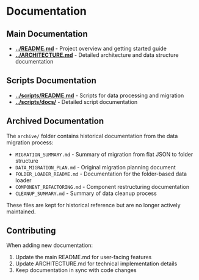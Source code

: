 # Documentation

## Main Documentation

- **[../README.md](../README.md)** - Project overview and getting started guide
- **[../ARCHITECTURE.md](../ARCHITECTURE.md)** - Detailed architecture and data structure documentation

## Scripts Documentation

- **[../scripts/README.md](../scripts/README.md)** - Scripts for data processing and migration
- **[../scripts/docs/](../scripts/docs/)** - Detailed script documentation

## Archived Documentation

The `archive/` folder contains historical documentation from the data migration process:

- `MIGRATION_SUMMARY.md` - Summary of migration from flat JSON to folder structure
- `DATA_MIGRATION_PLAN.md` - Original migration planning document
- `FOLDER_LOADER_README.md` - Documentation for the folder-based data loader
- `COMPONENT_REFACTORING.md` - Component restructuring documentation
- `CLEANUP_SUMMARY.md` - Summary of data cleanup process

These files are kept for historical reference but are no longer actively maintained.

## Contributing

When adding new documentation:
1. Update the main README.md for user-facing features
2. Update ARCHITECTURE.md for technical implementation details
3. Keep documentation in sync with code changes

